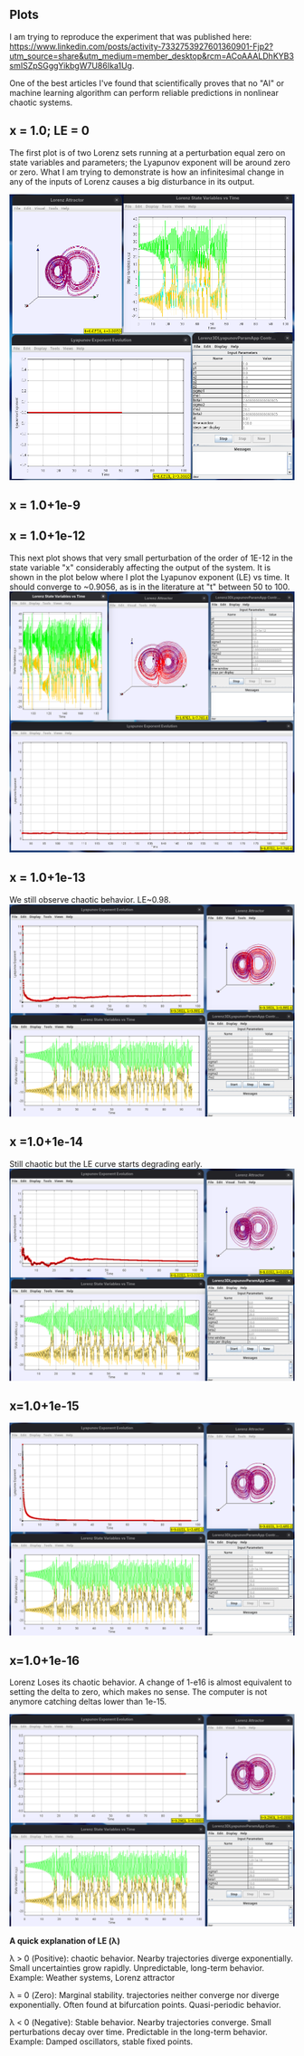 ## Plots

I am trying to reproduce the experiment that was published here: https://www.linkedin.com/posts/activity-7332753927601360901-Fjp2?utm_source=share&utm_medium=member_desktop&rcm=ACoAAALDhKYB3smISZpSGggYikbgW7U86Ika1Ug.

One of the best articles I've found that scientifically proves that no "AI" or machine learning algorithm can perform reliable predictions in nonlinear chaotic systems.

## x = 1.0; LE = 0
The first plot is of two Lorenz sets running at a perturbation equal zero on state variables and parameters; the Lyapunov exponent will be around zero or zero. What I am trying to demonstrate is how an infinitesimal change in any of the inputs of Lorenz causes a big disturbance in its output. 

![alt text](assets/zero.png)

## x = 1.0+1e-9

## x = 1.0+1e-12
This next plot shows that very small perturbation of the order of 1E-12 in the state variable "x" considerably affecting the output of the system. It is shown in the plot below where I plot the Lyapunov exponent (LE) vs time. It should converge to ~0.9056, as is in the literature at "t" between 50 to 100.
![alt text](assets/1e-12.png)

## x = 1.0+1e-13
We still observe chaotic behavior. LE~0.98.
![alt text](assets/1e-13.png)

## x =1.0+1e-14
Still chaotic but the LE curve starts degrading early.
![alt text](assets/1e-14.png)

## x=1.0+1e-15
![alt text](assets/1e-15.png)


## x=1.0+1e-16
Lorenz Loses its chaotic behavior. A change of 1-e16 is almost equivalent to setting the delta to zero, which makes no sense. The computer is not anymore catching deltas lower than 1e-15.

![alt text](assets/1e-16.png)

**A quick explanation of LE (λ)**

λ > 0 (Positive): chaotic behavior. Nearby trajectories diverge exponentially. Small uncertainties grow rapidly. Unpredictable, long-term behavior. Example: Weather systems, Lorenz attractor

λ = 0 (Zero): Marginal stability. trajectories neither converge nor diverge exponentially. Often found at bifurcation points. Quasi-periodic behavior.

λ < 0 (Negative): Stable behavior. Nearby trajectories converge.
Small perturbations decay over time. Predictable in the long-term behavior. Example: Damped oscillators, stable fixed points.